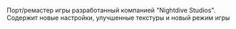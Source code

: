 Порт/ремастер игры разработанный компанией "Nightdive Studios". Содержит новые настройки, улучшенные текстуры и новый режим игры
